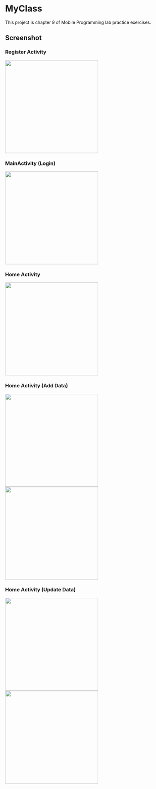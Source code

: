 # MyClass

This project is chapter 9 of Mobile Programming lab practice exercises.

## Screenshot

### Register Activity

<img src="asset/1.png" width="300"> 

### MainActivity (Login)

<img src="asset/2.png" width="300"> 

### Home Activity

<img src="asset/3.png" width="300">

### Home Activity (Add Data)
<img src="asset/4.png" width="300"> <img src="asset/5.png" width="300">

### Home Activity (Update Data)

<img src="asset/6.png" width="300"> <img src="asset/7.png" width="300">

